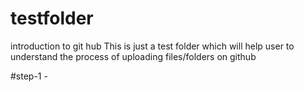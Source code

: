 # testfolder
introduction to git hub
This is just a test folder which will help user to understand the process of uploading files/folders on github

#step-1 - 
